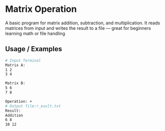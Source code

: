
# Matrix Operation

A basic program for matrix addition, subtraction, and multiplication.
It reads matrices from input and writes the result to a file — great for beginners learning math or file handling


## Usage / Examples

```bash
# Input Terminal 
Matrix A:
1 2
3 4

Matrix B:
5 6
7 8

Operation: +
# Output file:r_esult.txt
Result:
Addition
6 8 
10 12 


